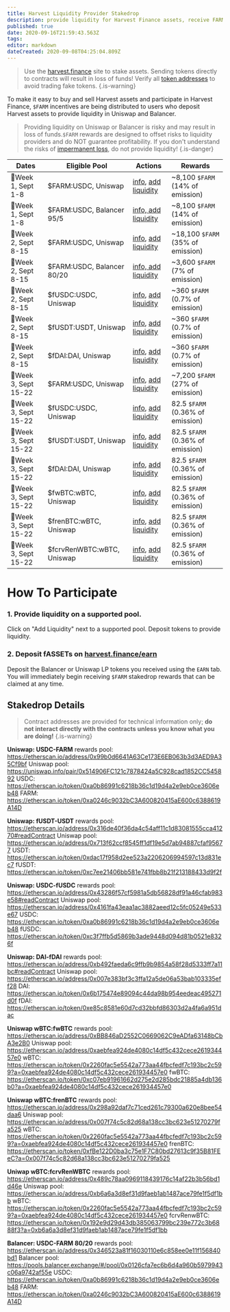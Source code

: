 ```yaml
---
title: Harvest Liquidity Provider Stakedrop
description: provide liquidity for Harvest Finance assets, receive FARM
published: true
date: 2020-09-16T21:59:43.563Z
tags: 
editor: markdown
dateCreated: 2020-09-08T04:25:04.809Z
---
```


> Use the [harvest.finance](https://harvest.finance) site to stake assets. Sending tokens directly to contracts will result in loss of funds! Verify all [token addresses](https://github.com/harvest-finance/harvest) to avoid trading fake tokens.
{.is-warning}

To make it easy to buy and sell Harvest assets and participate in Harvest Finance, `$FARM` incentives are being distributed to users who deposit Harvest assets to provide liquidity in Uniswap and Balancer.

> Providing liquidity on Uniswap or Balancer is risky and may result in loss of funds.`$FARM` rewards are designed to offset risks to liquidity providers and do NOT guarantee profitability. If you don't understand the risks of [impermanent loss](https://balancer.finance/2020/03/16/80-20-balancer-pools/
), do not provide liquidity!
{.is-danger}


| Dates  | Eligible Pool   | Actions | Rewards |
|--------|-----------------|---------|---------|
| :cherries:Week 1, Sept 1-8   | $FARM:USDC, Uniswap        | [info][uni-farm-info], [add liquidity][uni-farm-add]   | ~8,100 `$FARM` (14% of emission)  |
| :cherries:Week 1, Sept 1-8   | $FARM:USDC, Balancer 95/5  | [info, add liquidity][bal-farm95-info]                 | ~8,100 `$FARM` (14% of emission)  |
| :pineapple:Week 2, Sept 8-15 | $FARM:USDC, Uniswap        | [info][uni-farm-info], [add liquidity][uni-farm-add]   | ~18,100 `$FARM` (35% of emission) |
| :pineapple:Week 2, Sept 8-15 | $FARM:USDC, Balancer 80/20 | [info, add liquidity][bal-farm80-info]                 | ~3,600 `$FARM` (7% of emission)   |
| :pineapple:Week 2, Sept 8-15 | $fUSDC:USDC, Uniswap       | [info][uni-fusdc-info], [add liquidity][uni-fusdc-add] | ~360 `$FARM` (0.7% of emission) |
| :pineapple:Week 2, Sept 8-15 | $fUSDT:USDT, Uniswap       | [info][uni-fusdt-info], [add liquidity][uni-fusdt-add] | ~360 `$FARM` (0.7% of emission) |
| :pineapple:Week 2, Sept 8-15 | $fDAI:DAI, Uniswap         | [info][uni-fdai-info], [add liquidity][uni-fdai-add]   | ~360 `$FARM` (0.7% of emission) |
| :avocado:Week 3, Sept 15-22 | $FARM:USDC, Uniswap              | [info][uni-farm-info], [add liquidity][uni-farm-add]               | ~7,200 `$FARM` (27% of emission) |
| :avocado:Week 3, Sept 15-22 | $fUSDC:USDC, Uniswap             | [info][uni-fusdc-info], [add liquidity][uni-fusdc-add]             | 82.5 `$FARM` (0.36% of emission) |
| :avocado:Week 3, Sept 15-22 | $fUSDT:USDT, Uniswap             | [info][uni-fusdt-info], [add liquidity][uni-fusdt-add]             | 82.5 `$FARM` (0.36% of emission) |
| :avocado:Week 3, Sept 15-22 | $fDAI:DAI, Uniswap               | [info][uni-fdai-info], [add liquidity][uni-fdai-add]               | 82.5 `$FARM` (0.36% of emission) |
| :avocado:Week 3, Sept 15-22 | $fwBTC:wBTC, Uniswap             | [info][uni-fwbtc-info], [add liquidity][uni-fwbtc-add]             | 82.5 `$FARM` (0.36% of emission) |
| :avocado:Week 3, Sept 15-22 | $frenBTC:wBTC, Uniswap         | [info][uni-frenbtc-info], [add liquidity][uni-frenbtc-add]         | 82.5 `$FARM` (0.36% of emission) |
| :avocado:Week 3, Sept 15-22 | $fcrvRenWBTC:wBTC, Uniswap | [info][uni-fcrvrenwbtc-info], [add liquidity][uni-fcrvrenwbtc-add] | 82.5 `$FARM` (0.36% of emission) |

[uni-fwbtc-info]: https://uniswap.info/pair/0xaebfeA924DE4080C14DF5C432cECe261934457E0
[uni-frenbtc-info]: https://uniswap.info/pair/0x007f74c5c82d68a138cc3bc623e51270279fa525
[uni-fcrvrenwbtc-info]: https://uniswap.info/pair/0xb6a6a3d8ef31d9faeb1ab1487ace79fe1f5df1bb
[uni-fwbtc-add]: https://app.uniswap.org/#/add/0x2260fac5e5542a773aa44fbcfedf7c193bc2c599/0xc07eb91961662d275e2d285bdc21885a4db136b0
[uni-frenbtc-add]: https://app.uniswap.org/#/add/0x2260fac5e5542a773aa44fbcfedf7c193bc2c599/0xfbe122d0ba3c75e1f7c80bd27613c9f35b81feec
[uni-fcrvrenwbtc-add]: https://app.uniswap.org/#/add/0x2260fac5e5542a773aa44fbcfedf7c193bc2c599/0x192e9d29d43db385063799bc239e772c3b6888f3

# How To Participate

### 1. Provide liquidity on a supported pool.

Click on "Add Liquidity" next to a supported pool. Deposit tokens to provide liquidity.



### 2. Deposit fASSETs on [harvest.finance/earn](https://harvest.finance/earn)

Deposit the Balancer or Uniswap LP tokens you received using the `EARN` tab. You will immediately begin receiving `$FARM` stakedrop rewards that can be claimed at any time.




## Stakedrop Details

> Contract addresses are provided for technical information only; **do not interact directly with the contracts unless you know what you are doing!**
{.is-warning}


  
**Uniswap: USDC-FARM**
rewards pool: 		https://etherscan.io/address/0x99b0d6641A63Ce173E6EB063b3d3AED9A35Cf9bf
Uniswap pool: 		https://uniswap.info/pair/0x514906FC121c7878424a5C928cad1852CC545892
  USDC:           https://etherscan.io/token/0xa0b86991c6218b36c1d19d4a2e9eb0ce3606eb48
  FARM:           https://etherscan.io/token/0xa0246c9032bC3A600820415aE600c6388619A14D

**Uniswap: fUSDT-USDT** 
rewards pool:     https://etherscan.io/address/0x316de40f36da4c54aff11c1d83081555cca41270#readContract
Uniswap pool:     https://etherscan.io/address/0x713f62ccf8545ff1df19e5d7ab94887cfaf95677
  USDT:           https://etherscan.io/token/0xdac17f958d2ee523a2206206994597c13d831ec7
  fUSDT:          https://etherscan.io/token/0xc7ee21406bb581e741fbb8b21f213188433d9f2f

**Uniswap: USDC-fUSDC**
rewards pool:     https://etherscan.io/address/0x43286f57cf5981a5db56828df91a46cfab983e58#readContract
Uniswap pool:     https://etherscan.io/address/0x4161fa43eaa1ac3882aeed12c5fc05249e533e67
  USDC:           https://etherscan.io/token/0xa0b86991c6218b36c1d19d4a2e9eb0ce3606eb48
  fUSDC:          https://etherscan.io/token/0xc3f7ffb5d5869b3ade9448d094d81b0521e8326f

**Uniswap: DAI-fDAI**
rewards pool:     https://etherscan.io/address/0xb492faeda6c9ffb9b9854a58f28d5333ff7a11bc#readContract
Uniswap pool:     https://etherscan.io/address/0x007e383bf3c3ffa12a5de06a53bab103335eff28
  DAI:            https://etherscan.io/token/0x6b175474e89094c44da98b954eedeac495271d0f
  fDAI:           https://etherscan.io/token/0xe85c8581e60d7cd32bbfd86303d2a4fa6a951dac
  
**Uniswap wBTC:fwBTC**
rewards pool: 		https://etherscan.io/address/0xBB846aD2552C0669062C9eADfa63148bCbA3e2B0
Uniswap pool: 		https://etherscan.io/address/0xaebfea924de4080c14df5c432cece261934457e0
	wBTC: 					https://etherscan.io/token/0x2260fac5e5542a773aa44fbcfedf7c193bc2c599?a=0xaebfea924de4080c14df5c432cece261934457e0
	fwBTC: 					https://etherscan.io/token/0xc07eb91961662d275e2d285bdc21885a4db136b0?a=0xaebfea924de4080c14df5c432cece261934457e0

**Uniswap wBTC:frenBTC**
rewards pool: 		https://etherscan.io/address/0x298a92daf7c71ced261c79300a620e8bee54daa6
Uniswap pool: 		https://etherscan.io/address/0x007f74c5c82d68a138cc3bc623e51270279fa525
	wBTC: 					https://etherscan.io/token/0x2260fac5e5542a773aa44fbcfedf7c193bc2c599?a=0xaebfea924de4080c14df5c432cece261934457e0
	frenBTC: 				https://etherscan.io/token/0xfBe122D0ba3c75e1F7C80bd27613c9f35B81FEeC?a=0x007f74c5c82d68a138cc3bc623e51270279fa525


**Uniwap wBTC:fcrvRenWBTC**
rewards pool: 		https://etherscan.io/address/0x489c78aa0969118439176c14af22b3b56bd1d46e
Uniswap pool: 		https://etherscan.io/address/0xb6a6a3d8ef31d9faeb1ab1487ace79fe1f5df1bb
	wBTC: 					https://etherscan.io/token/0x2260fac5e5542a773aa44fbcfedf7c193bc2c599?a=0xaebfea924de4080c14df5c432cece261934457e0
	fcrvRenwBTC: 		https://etherscan.io/token/0x192e9d29d43db385063799bc239e772c3b6888f3?a=0xb6a6a3d8ef31d9faeb1ab1487ace79fe1f5df1bb

**Balancer: USDC-FARM 80/20**
rewards pool: 		https://etherscan.io/address/0x346523a81f16030110e6c858ee0e11f156840bd1
Balancer pool: 		https://pools.balancer.exchange/#/pool/0x0126cfa7ec6b6d4a960b5979943c06a9742af55e
  USDC:           https://etherscan.io/token/0xa0b86991c6218b36c1d19d4a2e9eb0ce3606eb48
  FARM:           https://etherscan.io/token/0xa0246c9032bC3A600820415aE600c6388619A14D


[uni-farm-es]: https://etherscan.io/address/0x514906FC121c7878424a5C928cad1852CC545892
[uni-fusdc-es]: https://etherscan.io/address/0x4161fa43eaa1ac3882aeed12c5fc05249e533e67
[uni-fusdt-es]: https://etherscan.io/address/0x713f62ccf8545ff1df19e5d7ab94887cfaf95677
[uni-fdai-es]: https://etherscan.io/address/0x007e383bf3c3ffa12a5de06a53bab103335eff28

[uni-farm-add]: https://app.uniswap.org/#/add/0xa0246c9032bc3a600820415ae600c6388619a14d/0xa0b86991c6218b36c1d19d4a2e9eb0ce3606eb48
[uni-fusdc-add]: https://app.uniswap.org/#/add/0xa0b86991c6218b36c1d19d4a2e9eb0ce3606eb48/0xc3f7ffb5d5869b3ade9448d094d81b0521e8326f
[uni-fusdt-add]: https://app.uniswap.org/#/add/0xdac17f958d2ee523a2206206994597c13d831ec7/0xc7ee21406bb581e741fbb8b21f213188433d9f2f
[uni-fdai-add]: https://app.uniswap.org/#/add/0x6b175474e89094c44da98b954eedeac495271d0f/0xe85c8581e60d7cd32bbfd86303d2a4fa6a951dac

[uni-farm-trade]: https://app.uniswap.org/#/swap?inputCurrency=0xa0b86991c6218b36c1d19d4a2e9eb0ce3606eb48&outputCurrency=0xa0246c9032bc3a600820415ae600c6388619a14d
[uni-fusdc-trade]: https://app.uniswap.org/#/swap?inputCurrency=0xa0b86991c6218b36c1d19d4a2e9eb0ce3606eb48&outputCurrency=0xc3f7ffb5d5869b3ade9448d094d81b0521e8326f
[uni-fusdt-trade]: https://app.uniswap.org/#/swap?inputCurrency=0xdac17f958d2ee523a2206206994597c13d831ec7&outputCurrency=0xc7ee21406bb581e741fbb8b21f213188433d9f2f
[uni-fdai-trade]:  https://app.uniswap.org/#/swap?inputCurrency=0x6b175474e89094c44da98b954eedeac495271d0f&outputCurrency=0xe85c8581e60d7cd32bbfd86303d2a4fa6a951dac

[uni-farm-info]: https://uniswap.info/pair/0x514906FC121c7878424a5C928cad1852CC545892
[uni-fusdc-info]: https://uniswap.info/pair/0x4161fa43eaa1ac3882aeed12c5fc05249e533e67
[uni-fusdt-info]: https://uniswap.info/pair/0x713f62ccf8545ff1df19e5d7ab94887cfaf95677
[uni-fdai-info]: https://uniswap.info/pair/0x007e383bf3c3ffa12a5de06a53bab103335eff28


[bal-farm95-info]: https://pools.balancer.exchange/#/pool/0x0395e4a17ff11d36dac9959f2d7c8eca10fe89c9
[bal-farm80-info]: https://pools.balancer.exchange/#/pool/0x0126cfa7ec6b6d4a960b5979943c06a9742af55e









